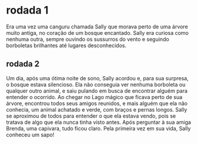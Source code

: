 # rodada 1 
Era uma vez uma canguru chamada Sally que morava perto de uma árvore muito antiga, no coração de um bosque encantado. Sally era curiosa como nenhuma outra, sempre ouvindo os sussurros do vento e seguindo borboletas brilhantes até lugares desconhecidos.

## rodada 2
Um dia, após uma ótima noite de sono, Sally acordou e, para sua surpresa, o bosque estava silencioso. Ela não conseguia ver nenhuma borboleta ou qualquer outro animal, e saiu pulando em busca de encontrar alguém para entender o ocorrido. Ao chegar no Lago mágico que ficava perto de sua árvore, encontrou todos seus amigos reunidos, e mais alguém que ela não conhecia, um animal achatado e verde, com braços e pernas longos. Sally se aproximou de todos para entender o que ela estava vendo, pois se tratava de algo que ela nunca tinha visto antes. Após perguntar à sua amiga Brenda, uma capivara, tudo ficou claro. Pela primeira vez em sua vida, Sally conheceu um sapo!